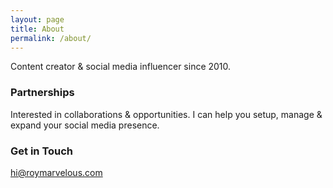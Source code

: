 ```yaml
---
layout: page
title: About
permalink: /about/
---
```


Content creator & social media influencer since 2010.

### Partnerships

Interested in collaborations & opportunities. I can help you setup, manage & expand your social media presence. 

### Get in Touch

hi@roymarvelous.com
